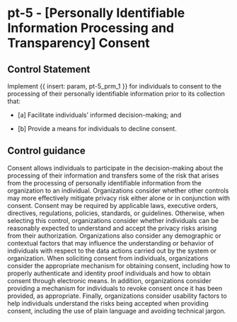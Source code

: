 # pt-5 - \[Personally Identifiable Information Processing and Transparency\] Consent

## Control Statement

Implement {{ insert: param, pt-5_prm_1 }} for individuals to consent to the processing of their personally identifiable information prior to its collection that:

- \[a\] Facilitate individuals’ informed decision-making; and

- \[b\] Provide a means for individuals to decline consent.

## Control guidance

Consent allows individuals to participate in the decision-making about the processing of their information and transfers some of the risk that arises from the processing of personally identifiable information from the organization to an individual. Organizations consider whether other controls may more effectively mitigate privacy risk either alone or in conjunction with consent. Consent may be required by applicable laws, executive orders, directives, regulations, policies, standards, or guidelines. Otherwise, when selecting this control, organizations consider whether individuals can be reasonably expected to understand and accept the privacy risks arising from their authorization. Organizations also consider any demographic or contextual factors that may influence the understanding or behavior of individuals with respect to the data actions carried out by the system or organization. When soliciting consent from individuals, organizations consider the appropriate mechanism for obtaining consent, including how to properly authenticate and identity proof individuals and how to obtain consent through electronic means. In addition, organizations consider providing a mechanism for individuals to revoke consent once it has been provided, as appropriate. Finally, organizations consider usability factors to help individuals understand the risks being accepted when providing consent, including the use of plain language and avoiding technical jargon.
